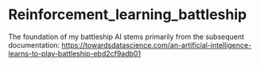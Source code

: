 # Reinforcement_learning_battleship

The foundation of my battleship AI stems primarily from the subsequent documentation:
https://towardsdatascience.com/an-artificial-intelligence-learns-to-play-battleship-ebd2cf9adb01 
